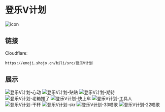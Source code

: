# 登乐V计划
![icon](https://emoji.shojo.cn/bili/src/登乐V计划/icon.png)
## 链接
Cloudflare:
```
https://emoji.shojo.cn/bili/src/登乐V计划
```
## 展示
![登乐V计划-心动](https://emoji.shojo.cn/bili/src/登乐V计划/登乐V计划-心动.png)
![登乐V计划-贴贴](https://emoji.shojo.cn/bili/src/登乐V计划/登乐V计划-贴贴.png)
![登乐V计划-期待](https://emoji.shojo.cn/bili/src/登乐V计划/登乐V计划-期待.png)
![登乐V计划-老箱推了](https://emoji.shojo.cn/bili/src/登乐V计划/登乐V计划-老箱推了.png)
![登乐V计划-快上车](https://emoji.shojo.cn/bili/src/登乐V计划/登乐V计划-快上车.png)
![登乐V计划-工具人](https://emoji.shojo.cn/bili/src/登乐V计划/登乐V计划-工具人.png)
![登乐V计划-干杯](https://emoji.shojo.cn/bili/src/登乐V计划/登乐V计划-干杯.png)
![登乐V计划-skr](https://emoji.shojo.cn/bili/src/登乐V计划/登乐V计划-skr.png)
![登乐V计划-33唱歌](https://emoji.shojo.cn/bili/src/登乐V计划/登乐V计划-33唱歌.png)
![登乐V计划-22唱歌](https://emoji.shojo.cn/bili/src/登乐V计划/登乐V计划-22唱歌.png)
